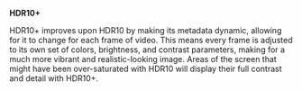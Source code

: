 **HDR10+**<br>

HDR10+ improves upon HDR10 by making its metadata dynamic, allowing for it to change for each frame of video. This means every frame is adjusted to its own set of colors, brightness, and contrast parameters, making for a much more vibrant and realistic-looking image. Areas of the screen that might have been over-saturated with HDR10 will display their full contrast and detail with HDR10+.
